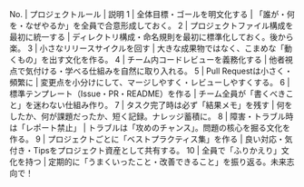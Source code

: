 No. | プロジェクトルール | 説明
1 | 全体目標・ゴールを明文化する | 「誰が・何を・なぜやるか」を全員で合意形成しておく。
2 | プロジェクトファイル構成を最初に統一する | ディレクトリ構成・命名規則を最初に標準化しておく。後から楽。
3 | 小さなリリースサイクルを回す | 大きな成果物ではなく、こまめな「動くもの」を出す文化を作る。
4 | チーム内コードレビューを義務化する | 他者視点で気付ける・学べる仕組みを自然に取り入れる。
5 | Pull Requestは小さく・頻繁に | 変更点を小分けにして、マージしやすく・レビューしやすくする。
6 | 標準テンプレート（Issue・PR・README）を作る | チーム全員が「書くべきこと」を迷わない仕組み作り。
7 | タスク完了時は必ず「結果メモ」を残す | 何をしたか、何が課題だったか、短く記録。ナレッジ蓄積に。
8 | 障害・トラブル時は「レポート禁止」 | トラブルは「攻めのチャンス」。問題の核心を掘る文化を作る。
9 | プロジェクトごとに「ベストプラクティス集」を作る | 良い対応・気付き・Tipsをプロジェクト資産として共有する。
10 | 全員で「ふりかえり」文化を持つ | 定期的に「うまくいったこと・改善できること」を振り返る。未来志向で！